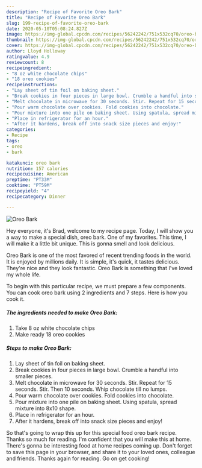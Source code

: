 ```yaml
---
description: "Recipe of Favorite Oreo Bark"
title: "Recipe of Favorite Oreo Bark"
slug: 199-recipe-of-favorite-oreo-bark
date: 2020-05-10T05:08:24.827Z
image: https://img-global.cpcdn.com/recipes/56242242/751x532cq70/oreo-bark-recipe-main-photo.jpg
thumbnail: https://img-global.cpcdn.com/recipes/56242242/751x532cq70/oreo-bark-recipe-main-photo.jpg
cover: https://img-global.cpcdn.com/recipes/56242242/751x532cq70/oreo-bark-recipe-main-photo.jpg
author: Lloyd Holloway
ratingvalue: 4.9
reviewcount: 8
recipeingredient:
- "8 oz white chocolate chips"
- "18 oreo cookies"
recipeinstructions:
- "Lay sheet of tin foil on baking sheet."
- "Break cookies in four pieces in large bowl. Crumble a handful into smaller pieces."
- "Melt chocolate in microwave for 30 seconds. Stir. Repeat for 15 seconds. Stir. Then 10 seconds. Whip chocolate till no lumps."
- "Pour warm chocolate over cookies. Fold cookies into chocolate."
- "Pour mixture into one pile on baking sheet. Using spatula, spread mixture into 8x10 shape."
- "Place in refrigerator for an hour."
- "After it hardens, break off into snack size pieces and enjoy!"
categories:
- Recipe
tags:
- oreo
- bark

katakunci: oreo bark 
nutrition: 157 calories
recipecuisine: American
preptime: "PT33M"
cooktime: "PT59M"
recipeyield: "4"
recipecategory: Dinner

---
```



![Oreo Bark](https://img-global.cpcdn.com/recipes/56242242/751x532cq70/oreo-bark-recipe-main-photo.jpg)

Hey everyone, it's Brad, welcome to my recipe page. Today, I will show you a way to make a special dish, oreo bark. One of my favorites. This time, I will make it a little bit unique. This is gonna smell and look delicious.

Oreo Bark is one of the most favored of recent trending foods in the world. It is enjoyed by millions daily. It is simple, it's quick, it tastes delicious. They're nice and they look fantastic. Oreo Bark is something that I've loved my whole life.




To begin with this particular recipe, we must prepare a few components. You can cook oreo bark using 2 ingredients and 7 steps. Here is how you cook it.

<!--inarticleads1-->

##### The ingredients needed to make Oreo Bark:

1. Take 8 oz white chocolate chips
1. Make ready 18 oreo cookies




<!--inarticleads2-->

##### Steps to make Oreo Bark:

1. Lay sheet of tin foil on baking sheet.
1. Break cookies in four pieces in large bowl. Crumble a handful into smaller pieces.
1. Melt chocolate in microwave for 30 seconds. Stir. Repeat for 15 seconds. Stir. Then 10 seconds. Whip chocolate till no lumps.
1. Pour warm chocolate over cookies. Fold cookies into chocolate.
1. Pour mixture into one pile on baking sheet. Using spatula, spread mixture into 8x10 shape.
1. Place in refrigerator for an hour.
1. After it hardens, break off into snack size pieces and enjoy!




So that's going to wrap this up for this special food oreo bark recipe. Thanks so much for reading. I'm confident that you will make this at home. There's gonna be interesting food at home recipes coming up. Don't forget to save this page in your browser, and share it to your loved ones, colleague and friends. Thanks again for reading. Go on get cooking!
